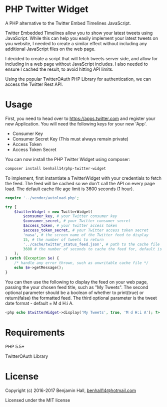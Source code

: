 # PHP Twitter Widget
A PHP alternative to the Twitter Embed Timelines JavaScript.

Twitter Embedded Timelines allow you to show your latest tweets using JavaScript. While this can help you easily implement your latest tweets on you website, I needed to create a similar effect without including any additional JavaScript files on the web page. 

I decided to create a script that will fetch tweets server side, and allow for including in a web page without JavaScript includes. I also needed to ensure I cached the result, to avoid hitting API limits.

Using the popular TwitterOAuth PHP Library for authentication, we can access the Twitter Rest API.

# Usage

First, you need to head over to <a href="https://apps.twitter.com/" target="_blank">https://apps.twitter.com</a> and register your new Application. You will need the following keys for your new 'App'.
 * Consumer Key
 * Consumer Secret Key (This must always remain private)
 * Access Token
 * Access Token Secret

You can now install the PHP Twitter Widget using composer:
                
```bash
composer install benhall14/php-twitter-widget
```
To implement, first instantiate a TwitterWidget with your credentials to fetch the feed. The feed will be cached so we don't call the API on every page load. The default cache file age limit is 3600 seconds (1 hour).
                
```php
require '../vendor/autoload.php';

try {
    $twitterWidget = new TwitterWidget(
        $consumer_key, # your Twitter consumer key
        $consumer_secret, # your Twitter consumer secret
        $access_token, # your Twitter access token
        $access_token_secret, # your Twitter access token secret
        'nasa', # the screen name of the Twitter feed to display
        15, # the number of tweets to return
        '../cache/twitter_status_feed.json', # path to the cache file
        3600 # the number of seconds to cache the feed for, default is 3600 (1 hour)
    );
} catch (Exception $e) {
    /* handle any error thrown, such as unwritable cache file */
    echo $e->getMessage();
}
```

You can then use the following to display the feed on your web page, passing the your chosen feed title, such as "My Tweets". The second optional parameter should be a boolean of whether to print(true) or return(false) the formatted feed. The third optional parameter is the tweet date format - default = M d H:i A.

```php
<php echo $twitterWidget->display('My Tweets', true, 'M d H:i A'); ?>
```

# Requirements
PHP 5.5+

TwitterOAuth Library

# License
Copyright (c) 2016-2017 Benjamin Hall, benhall14@hotmail.com

Licensed under the MIT license
